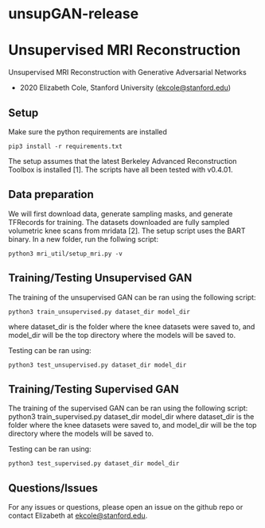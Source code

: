 # unsupGAN-release

# Unsupervised MRI Reconstruction

Unsupervised MRI Reconstruction with Generative Adversarial Networks

- 2020 Elizabeth Cole, Stanford University (ekcole@stanford.edu)

## Setup

Make sure the python requirements are installed

    pip3 install -r requirements.txt

The setup assumes that the latest Berkeley Advanced Reconstruction Toolbox is installed [1]. The scripts have all been tested with v0.4.01.

## Data preparation

We will first download data, generate sampling masks, and generate TFRecords for training. The datasets downloaded are fully sampled volumetric knee scans from mridata [2]. The setup script uses the BART binary. In a new folder, run the follwing script:

    python3 mri_util/setup_mri.py -v

## Training/Testing Unsupervised GAN

The training of the unsupervised GAN can be ran using the following script:

    python3 train_unsupervised.py dataset_dir model_dir

where dataset_dir is the folder where the knee datasets were saved to,
and model_dir will be the top directory where the models will be saved to.

Testing can be ran using:

    python3 test_unsupervised.py dataset_dir model_dir

## Training/Testing Supervised GAN

The training of the supervised GAN can be ran using the following script:
    python3 train_supervised.py dataset_dir model_dir
where dataset_dir is the folder where the knee datasets were saved to,
and model_dir will be the top directory where the models will be saved to.

Testing can be ran using:

    python3 test_supervised.py dataset_dir model_dir

## Questions/Issues

For any issues or questions, please open an issue on the github repo or contact
Elizabeth at ekcole@stanford.edu.